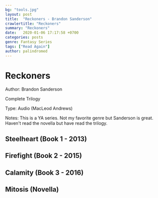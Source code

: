 ```yaml
---
bg: "tools.jpg"
layout: post
title:  "Reckoners - Brandon Sanderson"
crawlertitle: "Reckoners"
summary: "Reckoners"
date:   2020-01-06 17:17:58 +0700
categories: posts
genre: Fantasy Series
tags: ["Read Again"]
author: palindromed
---
```


# Reckoners

Author: Brandon Sanderson

Complete Trilogy

Type: Audio (MacLeod Andrews)

Notes: This is a YA series. Not my favorite genre but Sanderson is great. Haven't read the novella but have read the trilogy.

## Steelheart (Book 1 - 2013)

## Firefight (Book 2 - 2015)

## Calamity (Book 3 - 2016)

## Mitosis (Novella)
